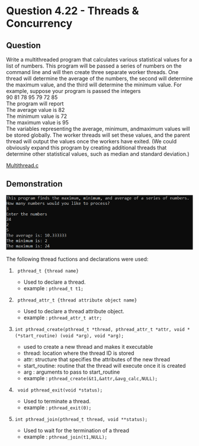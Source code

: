 # Question 4.22 - Threads & Concurrency

## Question

Write a multithreaded program that calculates various statistical values
for a list of numbers. This program will be passed a series of numbers
on the command line and will then create three separate worker threads.
One thread will determine the average of the numbers, the second will
determine the maximum value, and the third will determine the minimum
value. For example, suppose your program is passed the integers<br>
90 81 78 95 79 72 85<br>
The program will report<br>
The average value is 82<br>
The minimum value is 72<br>
The maximum value is 95<br>
The variables representing the average, minimum, andmaximum values
will be stored globally. The worker threads will set these values, and
the parent thread will output the values once the workers have exited.
(We could obviously expand this program by creating additional threads
that determine other statistical values, such as median and standard
deviation.)

[Multithread.c](https://github.com/ShettyAnush/CS252-OS-Assignment/blob/main/4.22/Multithread.c)

## Demonstration
![DEMO](https://github.com/ShettyAnush/CS252-OS-Assignment/blob/main/4.22/Display.png)

The following thread fuctions and declarations were used:

1. ` pthread_t {thread name}`

    - Used to declare a thread.
    - example : `pthread_t t1;`
    
2. ` pthread_attr_t {thread attribute object name}`

    - Used to declare a thread attribute object.
    - example : `pthread_attr_t attr;`

3. `int pthread_create(pthread_t *thread, pthread_attr_t *attr, void *(*start_routine) (void *arg), void *arg);`

    - used to create a new thread and makes it executable
    - thread: location where the thread ID is stored
    - attr: structure that specifies the attributes of the new thread
    - start_routine: routine that the thread will execute once it is created
    - arg : arguments to pass to start_routine
    - example : `pthread_create(&t1,&attr,&avg_calc,NULL);`

4. ` void pthread_exit(void *status);`

    - Used to terminate a thread.
    - example : `pthread_exit(0);`

5. `int pthread_join(pthread_t thread, void **status);`

    - Used to wait for the termination of a thread
    - example : `pthread_join(t1,NULL);`
